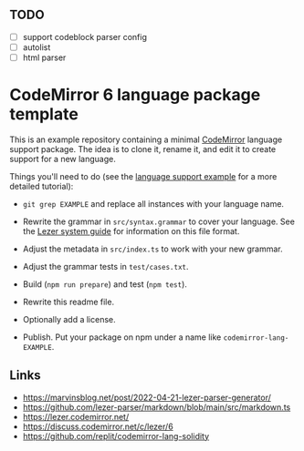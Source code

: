 ## TODO

- [ ] support codeblock parser config
- [ ] autolist
- [ ] html parser

# CodeMirror 6 language package template

This is an example repository containing a minimal [CodeMirror](https://codemirror.net/6/) language support package. The idea is to clone it, rename it, and edit it to create support for a new language.

Things you'll need to do (see the [language support example](https://codemirror.net/6/examples/lang-package/) for a more detailed tutorial):

- `git grep EXAMPLE` and replace all instances with your language name.

- Rewrite the grammar in `src/syntax.grammar` to cover your language. See the [Lezer system guide](https://lezer.codemirror.net/docs/guide/#writing-a-grammar) for information on this file format.

- Adjust the metadata in `src/index.ts` to work with your new grammar.

- Adjust the grammar tests in `test/cases.txt`.

- Build (`npm run prepare`) and test (`npm test`).

- Rewrite this readme file.

- Optionally add a license.

- Publish. Put your package on npm under a name like `codemirror-lang-EXAMPLE`.

## Links

- https://marvinsblog.net/post/2022-04-21-lezer-parser-generator/
- https://github.com/lezer-parser/markdown/blob/main/src/markdown.ts
- https://lezer.codemirror.net/
- https://discuss.codemirror.net/c/lezer/6
- https://github.com/replit/codemirror-lang-solidity
